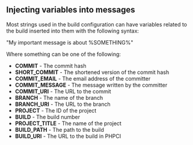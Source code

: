 Injecting variables into messages
---------------------------------

Most strings used in the build configuration can have variables related to the build inserted into them with the following syntax:

"My important message is about %SOMETHING%"

Where something can be one of the following:

* **COMMIT** - The commit hash
* **SHORT_COMMIT** - The shortened version of the commit hash
* **COMMIT_EMAIL** - The email address of the committer
* **COMMIT_MESSAGE** - The message written by the committer
* **COMMIT_URI** - The URL to the commit
* **BRANCH** - The name of the branch
* **BRANCH_URI** - The URL to the branch
* **PROJECT** - The ID of the project
* **BUILD** - The build number
* **PROJECT_TITLE** - The name of the project
* **BUILD_PATH** - The path to the build
* **BUILD_URI** - The URL to the build in PHPCI
